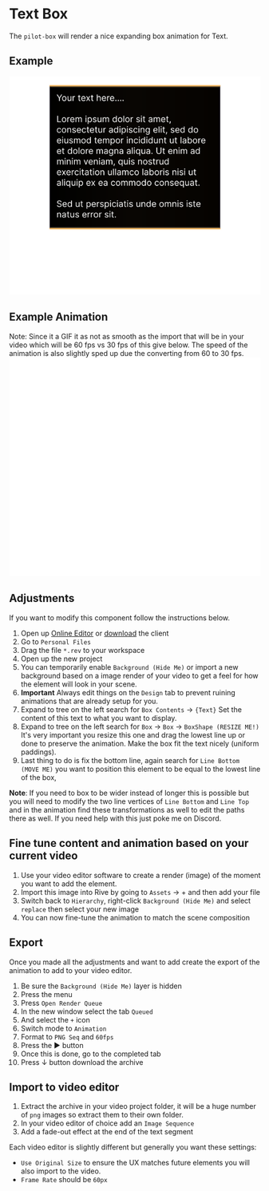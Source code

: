 # Text Box
The `pilot-box` will render a nice expanding box animation for Text.

## Example 
![example](assets/example.png)

## Example Animation
Note: Since it a GIF it as not as smooth as the import that will be in your video which will be 60 fps vs 30 fps of this give below. The speed of the animation is also slightly sped up due the converting from 60 to 30 fps.
![example](assets/example.gif)

## Adjustments
If you want to modify this component follow the instructions below.
1. Open up [Online Editor](https://editor.rive.app/) or [download](https://rive.app/downloads) the client 
2. Go to `Personal Files`
3. Drag the file `*.rev` to your workspace
4. Open up the new project
5. You can temporarily enable `Background (Hide Me)` or import a new background based on a image render of your video to get a feel for how the element will look in your scene. 
6. **Important** Always edit things on the `Design` tab to prevent ruining animations that are already setup for you.
7. Expand to tree on the left search for `Box Contents` → `{Text}` Set the content of this text to what you want to display. 
8. Expand to tree on the left search for `Box` → `Box` → `BoxShape (RESIZE ME!)`  It's very important you resize this one and drag the lowest line up or done to preserve the animation. Make the box fit the text nicely (uniform paddings).
9. Last thing to do is fix the bottom line, again search for `Line Bottom (MOVE ME)` you want to position this element to be equal to the lowest line of the box,

**Note**: If you need to box to be wider instead of longer this is possible but you will need to modify the two line vertices of `Line Bottom` and `Line Top` and in the animation find these transformations as well to edit the paths there as well. If you need help with this just poke me on Discord.

## Fine tune content and animation based on your current video
1. Use your video editor software to create a render (image) of the moment you want to add the element.
2. Import this image into Rive by going to `Assets` → + and then add your file
3. Switch back to `Hierarchy`, right-click `Background (Hide Me)` and select `replace` then select your new image
4. You can now fine-tune the animation to match the scene composition

## Export
Once you made all the adjustments and want to add create the export of the animation to add to your video editor.

1. Be sure the `Background (Hide Me)` layer is hidden
2. Press the menu
3. Press `Open Render Queue`
4. In the new window select the tab `Queued`
5. And select the `+` icon
6. Switch mode to `Animation`
7. Format to `PNG Seq` and `60fps`
8. Press the ▶ button
9. Once this is done, go to the completed tab
10. Press ↓ button download the archive

## Import to video editor

1. Extract the archive in your video project folder, it will be a huge number of `png` images so extract them to their own folder.
2. In your video editor of choice add an `Image Sequence`
3. Add a fade-out effect at the end of the text segment

Each video editor is slightly different but generally you want these settings:
- `Use Original Size` to ensure the UX matches future elements you will also import to the video. 
- `Frame Rate` should be `60px`
